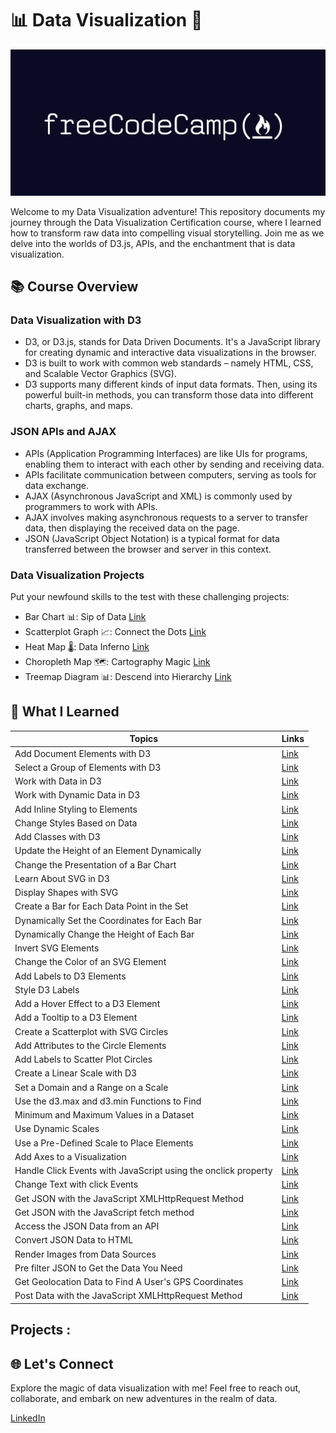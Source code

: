 # 📊 Data Visualization 🚀

<p align="center">
<img src = "fcc.jpg" width="600" >
</p>

Welcome to my Data Visualization adventure! This repository documents my journey through the Data Visualization Certification course, where I learned how to transform raw data into compelling visual storytelling. Join me as we delve into the worlds of D3.js, APIs, and the enchantment that is data visualization.






## 📚 Course Overview

### Data Visualization with D3
+ D3, or D3.js, stands for Data Driven Documents. It's a JavaScript library for creating dynamic and interactive data visualizations in the browser.
+ D3 is built to work with common web standards – namely HTML, CSS, and Scalable Vector Graphics (SVG).
+ D3 supports many different kinds of input data formats. Then, using its powerful built-in methods, you can transform those data into different charts, graphs, and maps.
### JSON APIs and AJAX
+ APIs (Application Programming Interfaces) are like UIs for programs, enabling them to interact with each other by sending and receiving data.
+ APIs facilitate communication between computers, serving as tools for data exchange.
+ AJAX (Asynchronous JavaScript and XML) is commonly used by programmers to work with APIs.
+ AJAX involves making asynchronous requests to a server to transfer data, then displaying the received data on the page.
+ JSON (JavaScript Object Notation) is a typical format for data transferred between the browser and server in this context.

### Data Visualization Projects

Put your newfound skills to the test with these challenging projects:

- Bar Chart 📊: Sip of Data [Link](https://github.com/ozaharsh95/Freecodecamp_Data_Visualization/tree/main/Project%201:%20%20Visualize%20Data%20with%20a%20Bar%20Chart)
- Scatterplot Graph 📈: Connect the Dots [Link](https://github.com/ozaharsh95/Freecodecamp_Data_Visualization/tree/main/Project%202:%20%20Visuliza%20Data%20with%20a%20Scatterplot%20Graph)
- Heat Map 🌡️: Data Inferno [Link](https://github.com/ozaharsh95/Freecodecamp_Data_Visualization/tree/main/Project%203:%20%20Visulize%20Data%20with%20a%20Heat%20Map)
- Choropleth Map 🗺️: Cartography Magic [Link](https://github.com/ozaharsh95/Freecodecamp_Data_Visualization/tree/main/Project%204:%20%20Visuliza%20Data%20with%20a%20Choropleth%20Map)
- Treemap Diagram 📊: Descend into Hierarchy [Link](https://github.com/ozaharsh95/Freecodecamp_Data_Visualization/tree/main/Project%205:%20%20Visuliza%20Data%20with%20a%20Treemap%20Diagram)
  
## 🌟 What I Learned


| Topics | Links |
|--|------|
| Add Document Elements with D3 |[Link](https://github.com/ozaharsh95/Freecodecamp_Data_Visualization/blob/main/Data%20Visualization%20with%20D3/script1_and_2.js)|
| Select a Group of Elements with D3 |[Link](https://github.com/ozaharsh95/Freecodecamp_Data_Visualization/blob/main/Data%20Visualization%20with%20D3/script1_and_2.js)|
| Work with Data in D3 |[Link](https://github.com/ozaharsh95/Freecodecamp_Data_Visualization/blob/main/Data%20Visualization%20with%20D3/script3.js)|
| Work with Dynamic Data in D3 |[Link]()|
| Add Inline Styling to Elements|[Link]()|
| Change Styles Based on Data|[Link]()|
| Add Classes with D3|[Link]()|
| Update the Height of an Element Dynamically |[Link]()|
| Change the Presentation of a Bar Chart|[Link]()|
| Learn About SVG in D3|[Link]()|
| Display Shapes with SVG |[Link]()|
| Create a Bar for Each Data Point in the Set |[Link]()|
| Dynamically Set the Coordinates for Each Bar |[Link]()|
| Dynamically Change the Height of Each Bar |[Link]()|
| Invert SVG Elements |[Link]()|
| Change the Color of an SVG Element |[Link]()|
| Add Labels to D3 Elements |[Link]()|
| Style D3 Labels |[Link]()|
| Add a Hover Effect to a D3 Element |[Link]()|
| Add a Tooltip to a D3 Element |[Link]()|
| Create a Scatterplot with SVG Circles |[Link]()|
| Add Attributes to the Circle Elements |[Link]()|
| Add Labels to Scatter Plot Circles |[Link]()|
| Create a Linear Scale with D3 |[Link]()|
| Set a Domain and a Range on a Scale |[Link]()|
| Use the d3.max and d3.min Functions to Find |[Link]()|
| Minimum and Maximum Values in a Dataset |[Link]()|
| Use Dynamic Scales |[Link]()|
| Use a Pre-Defined Scale to Place Elements |[Link]()|
| Add Axes to a Visualization |[Link]()|
|Handle Click Events with JavaScript using the onclick property |[Link]()|
|Change Text with click Events |[Link]()|
|Get JSON with the JavaScript XMLHttpRequest Method |[Link]()|
|Get JSON with the JavaScript fetch method |[Link]()|
|Access the JSON Data from an API |[Link]()|
|Convert JSON Data to HTML |[Link]()|
|Render Images from Data Sources |[Link]()|
|Pre filter JSON to Get the Data You Need  |[Link]()|
|Get Geolocation Data to Find A User's GPS Coordinates |[Link]()|
|Post Data with the JavaScript XMLHttpRequest Method |[Link]()|

## Projects :


## 🌐 Let's Connect

Explore the magic of data visualization with me! Feel free to reach out, collaborate, and embark on new adventures in the realm of data.

[LinkedIn](https://www.linkedin.com/in/ozaharsh955/)

